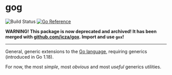 # gog

![Build Status](https://github.com/icza/gog/actions/workflows/go.yml/badge.svg)
[![Go Reference](https://pkg.go.dev/badge/github.com/icza/gog.svg)](https://pkg.go.dev/github.com/icza/gog)

**WARNING! This package is now deprecated and archived!
It has been merged with [github.com/icza/gox](https://github.com/icza/gox). Import and use `gox`!**

---

General, generic extensions to the [Go language](https://go.dev), requiring generics (introduced in Go 1.18).

For now, the most _simple_, most _obvious_ and most _useful_ generics utilities.
